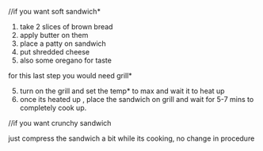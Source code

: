  //if you want soft sandwich*

  1. take 2 slices of brown bread
  2. apply butter on them
  3. place a patty on sandwich 
  4. put shredded cheese 
  5. also some oregano for taste

  for this last step you would need grill*

  5. turn on the grill and set the temp* to max and wait it to heat up
  6. once its heated up , place the sandwich on grill and wait for 5-7 mins to completely cook up.

  //if you want crunchy sandwich

  just compress the sandwich a bit while its cooking, no change in procedure